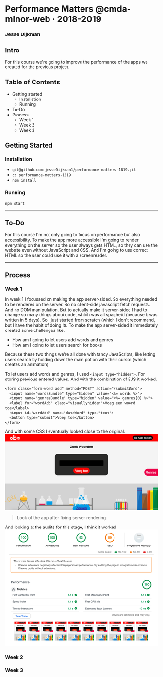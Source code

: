 # Performance Matters @cmda-minor-web · 2018-2019
### Jesse Dijkman

## Intro
For this course we're going to improve the performance of the apps we created for the previous project. 

## Table of Contents
- Getting started
  - Installation
  - Running
- To-Do
- Process
  - Week 1
  - Week 2
  - Week 3


## Getting Started
### Installation
- `git@github.com:jesseDijkman1/performance-matters-1819.git`
- `cd performance-matters-1819`
- `npm install`

### Running
`npm start`

---

## To-Do
For this course I'm not only going to focus on performance but also accessibility. To make the app more accessible I'm going to render everything on the server so the user always gets HTML, so they can use the website even without JavaScript and CSS. And I'm going to use correct HTML so the user could use it with a screenreader.

---

## Process
### Week 1
In week 1 I focussed on making the app server-sided. So everything needed to be rendered on the server. So no client-side javascript fetch requests. And no DOM manipulation. But to actually make it server-sided I had to change so many things about code, which was all spaghetti (because it was written in 5 days). So I just started from scratch (which I don't recommend, but I have the habit of doing it). To make the app server-sided it immediately created some challenges like:
- How am I going to let users add words and genres
- How am I going to let users search for books

Because these two things we're all done with fancy JavaScripts, like letting users search by holding down the main potion with their cursor (which creates an animation).

To let users add words and genres, I used `<input type="hidden">`. For storing previous entered values. And with the combination of EJS it worked.

```ejs
<form class="form-word add" method="POST" action="/submitWord">
  <input name="wordsBundle" type="hidden" value="<%= words %>">
  <input name="genresBundle" type="hidden" value="<%= genres[0] %>">
  <label for="wordAdd" class="visuallyhidden">Voeg een woord toe</label>
  <input id="wordAdd" name="dataWord" type="text">
  <button type="submit">Voeg toe</button>
</form>
```

And with some CSS I eventually looked close to the original.
![After making it accessible](readme-images/screenshot-made-accessible-homepage.png)
> Look of the app after fixing server rendering

And looking at the audits for this stage, I think it worked
![Audits results after making it accessible](readme-images/screenshot-made-accessible-audits.png)


### Week 2
### Week 3
